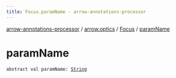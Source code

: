 ```yaml
---
title: Focus.paramName - arrow-annotations-processor
---
```


[arrow-annotations-processor](../../index.html) / [arrow.optics](../index.html) / [Focus](index.html) / [paramName](./param-name.html)

# paramName

`abstract val paramName: `[`String`](https://kotlinlang.org/api/latest/jvm/stdlib/kotlin/-string/index.html)